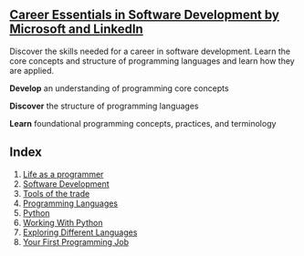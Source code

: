 ## [Career Essentials in Software Development by Microsoft and LinkedIn](https://www.linkedin.com/learning/paths/career-essentials-in-software-development-by-microsoft-and-linkedin)
Discover the skills needed for a career in software development. Learn the core concepts and structure of programming languages and learn how they are applied.

**Develop** an understanding of programming core concepts

**Discover** the structure of programming languages

**Learn** foundational programming concepts, practices, and terminology

## Index
1. [Life as a programmer](study_drive/software_development/001_career_skills_in_software_development/01_life_as_a_programmer.md)
2. [Software Development](study_drive/software_development/001_career_skills_in_software_development/02_software_development.md)
3. [Tools of the trade](study_drive/software_development/001_career_skills_in_software_development/03_tools_of_the_trade.md)
4. [Programming Languages](study_drive/software_development/001_career_skills_in_software_development/04_programming_languages.md)
5. [Python](study_drive/software_development/001_career_skills_in_software_development/05_python.md)
6. [Working With Python](study_drive/software_development/001_career_skills_in_software_development/06_working_with_python.md)
7. [Exploring Different Languages](study_drive/software_development/001_career_skills_in_software_development/07_exploring_different_languages.md)
8. [Your First Programming Job](study_drive/software_development/001_career_skills_in_software_development/08_your_first_programming_job.md)

